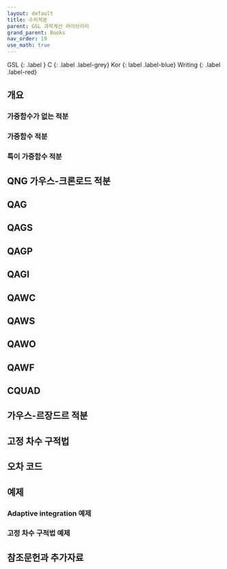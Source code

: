 ```yaml
---
layout: default
title: 수치적분
parent: GSL 과학계산 라이브러리
grand_parent: Books
nav_order: 19
use_math: true
---
```


GSL
{: .label }
C
{: .label .label-grey}
Kor
{: label .label-blue}
Writing
{: .label .label-red}

## 개요

### 가중함수가 없는 적분

### 가중함수 적분

### 특이 가증함수 적분

## QNG 가우스-크론로드 적분

## QAG

## QAGS
## QAGP
## QAGI
## QAWC
## QAWS
## QAWO
## QAWF
## CQUAD

## 가우스-르장드르 적분
## 고정 차수 구적법
## 오차 코드
## 예제
### Adaptive integration 예제
### 고정 차수 구적법 예제

## 참조문헌과 추가자료